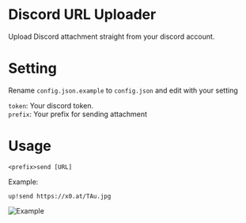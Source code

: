 # Discord URL Uploader

Upload Discord attachment straight from your discord account.

# Setting

Rename `config.json.example` to `config.json` and edit with your setting

`token`: Your discord token.  
`prefix`: Your prefix for sending attachment

# Usage

`<prefix>send [URL]`

Example:

`up!send https://x0.at/TAu.jpg`

![Example](https://lewd.pics/p/X0AH.gif)
